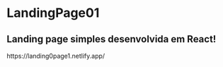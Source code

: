 # LandingPage01
<h2>Landing page simples desenvolvida em React!</h2>
https://landing0page1.netlify.app/

